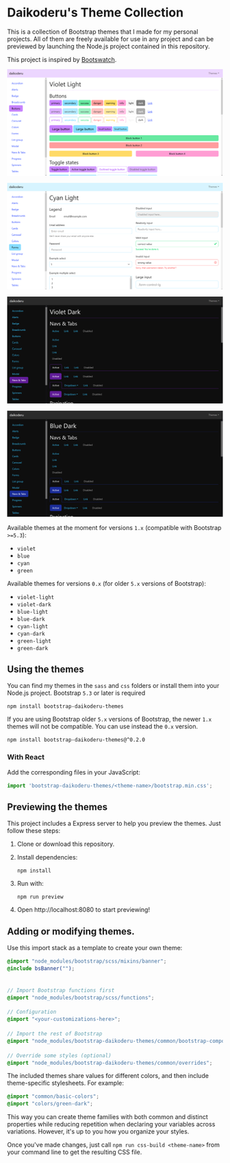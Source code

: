 # Daikoderu's Theme Collection

This is a collection of Bootstrap themes that I made for my personal projects.
All of them are freely available for use in any project and can be previewed
by launching the Node.js project contained in this repository.

This project is inspired by [Bootswatch](https://bootswatch.com/).

![Preview violet-light](previews/preview1.png)

![Preview cyan-light](previews/preview2.png)

![Preview violet-dark](previews/preview3.png)

![Preview blue-dark](previews/preview4.png)

Available themes at the moment for versions `1.x` (compatible with Bootstrap `>=5.3`):

*   `violet`
*   `blue`
*   `cyan`
*   `green`

Available themes for versions `0.x` (for older `5.x` versions of Bootstrap):

*   `violet-light`
*   `violet-dark`
*   `blue-light`
*   `blue-dark`
*   `cyan-light`
*   `cyan-dark`
*   `green-light`
*   `green-dark`


## Using the themes

You can find my themes in the `sass` and `css` folders or install them into your Node.js
project. Bootstrap `5.3` or later is required

```
npm install bootstrap-daikoderu-themes
```

If you are using Bootstrap older `5.x` versions of Bootstrap, the newer `1.x` themes will not be compatible.
You can use instead the `0.x` version.

```
npm install bootstrap-daikoderu-themes@^0.2.0
```

### With React

Add the corresponding files in your JavaScript:

```js
import 'bootstrap-daikoderu-themes/<theme-name>/bootstrap.min.css';
```


## Previewing the themes

This project includes a Express server to help you preview the themes. Just follow these steps:

1.  Clone or download this repository.
2.  Install dependencies:

    ```
    npm install
    ```

3.  Run with:

    ```
    npm run preview
    ```
    
4.  Open http://localhost:8080 to start previewing!


## Adding or modifying themes.

Use this import stack as a template to create your own theme:

```scss
@import "node_modules/bootstrap/scss/mixins/banner";
@include bsBanner("");


// Import Bootstrap functions first
@import "node_modules/bootstrap/scss/functions";

// Configuration
@import "<your-customizations-here>";

// Import the rest of Bootstrap
@import "node_modules/bootstrap-daikoderu-themes/common/bootstrap-components";

// Override some styles (optional)
@import "node_modules/bootstrap-daikoderu-themes/common/overrides";
```

The included themes share values for different colors, and then include theme-specific
stylesheets. For example:

```scss
@import "common/basic-colors";
@import "colors/green-dark";
```

This way you can create theme families with both common and distinct properties 
while reducing repetition when declaring your variables across variations.
However, it's up to you how you organize your styles.

Once you've made changes, just call `npm run css-build <theme-name>` from your
command line to get the resulting CSS file.
